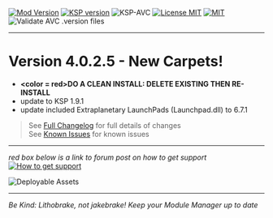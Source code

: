 <!-- ReleaseLayout.md v1.1.4.0
SimpleConstruction! (SLR)
created: 11 Aug 2018
updated: 04 Apr 2020 -->

[![Mod Version][shield:mod:static]][MOD:forum] 
[![KSP version][shield:ksp:static]][KSP:website] ![KSP-AVC][shield:kspavc] [![License MIT][shield:license]][LINK:license] [![][LOGO:mit]][LINK:license]  
![Validate AVC .version files][shield:avcvalid]  
***  
# Version 4.0.2.5 - New Carpets! 
- <B><color = red>DO A CLEAN INSTALL: DELETE EXISTING THEN RE-INSTALL</color></b>  
- update to KSP 1.9.1
- update included Extraplanetary LaunchPads (Launchpad.dll) to 6.7.1
> See [Full Changelog][MOD:changelog] for full details of changes  
> See [Known Issues][MOD:issues] for known issues   
***  
*red box below is a link to forum post on how to get support*  
[![How to get support][image:get-support]][thread:getsupport]

![][HERO:0]  
***

 *Be Kind: Lithobrake, not jakebrake! Keep your Module Manager up to date*

[MOD:license]:      https://github.com/zer0Kerbal/SimpleConstruction/blob/master/LICENSE
[MOD:issues]:       https://github.com/zer0Kerbal/SimpleConstruction/issues
[MOD:known]:        https://github.com/zer0Kerbal/SimpleConstruction/wiki/Known-Issues
[MOD:forum]:        https://forum.kerbalspaceprogram.com/index.php?/topic/191045-*
[MOD:changelog]:    https://raw.githubusercontent.com/zer0Kerbal/SimpleConstruction/master/Changelog.cfg
[KSP:website]:      http://kerbalspaceprogram.com/

<!-- static -->
[shield:mod:static]: https://img.shields.io/badge/SimpleConstruction!%20version-4.0.2.5-orange.svg?style=plastic
[shield:code:static]:https://img.shields.io/badge/CODE-%3C.NET%203.5%3E%20%3CUnity%202017.1.3p1%3E%20%3CC%23%3E-blue?style=plastic
[shield:ksp:static]: https://img.shields.io/badge/KSP%20version-1.9.1-3Cf.svg?style=plastic

[shield:mod:latest]: https://img.shields.io/github/v/release/zer0Kerbal/SimpleConstruction?include_prereleases?style=plastic
[shield:mod]: https://img.shields.io/endpoint?url=https://raw.githubusercontent.com/zer0Kerbal/SimpleConstruction/master/json/mod.json
[shield:ksp]: https://img.shields.io/endpoint?url=https://raw.githubusercontent.com/zer0Kerbal/SimpleConstruction/master/json/ksp.json
[shield:license]: https://img.shields.io/endpoint?url=https://raw.githubusercontent.com/zer0Kerbal/SimpleConstruction/master/json/license.json
[shield:code]: https://img.shields.io/endpoint?url=https://raw.githubusercontent.com/zer0Kerbal/SimpleConstruction/master/json/code.json  
[shield:kspavc]:     https://img.shields.io/badge/KSP-AVC--supported-brightgreen.svg?style=plastic
[shield:avcvalid]:    https://github.com/zer0Kerbal/SimpleConstruction/workflows/Validate%20AVC%20.version%20files/badge.svg  
  
[LINK:license]: https://raw.githubusercontent.com/zer0Kerbal/SimpleConstruction/master/License.txt "MIT"  

[image:get-support]:    https://i.postimg.cc/vHP6zmrw/image.png "Click here to be taken to a forum thread on how to get support" 
[thread:getsupport]: https://forum.kerbalspaceprogram.com/index.php?/topic/83212-* "Click here to be taken to a forum thread on how to get support"  

<!--- license logo urls -->
[LOGO:MIT]:   https://i.postimg.cc/bvjfsMP5/MIT-17x17.png "MIT"  

<!--- release graphic(s) -->
[HERO:0]: https: "Deployable Assets"

<!--
GPLv2
zer0Kerbal
-->